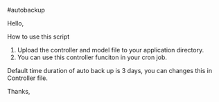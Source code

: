 #autobackup

Hello,


How to use this script

1. Upload the controller and model file to your application directory. 
2. You can use this controller funciton in your cron job.


Default time duration of auto back up is 3 days, you can changes this in Controller file.


Thanks,
